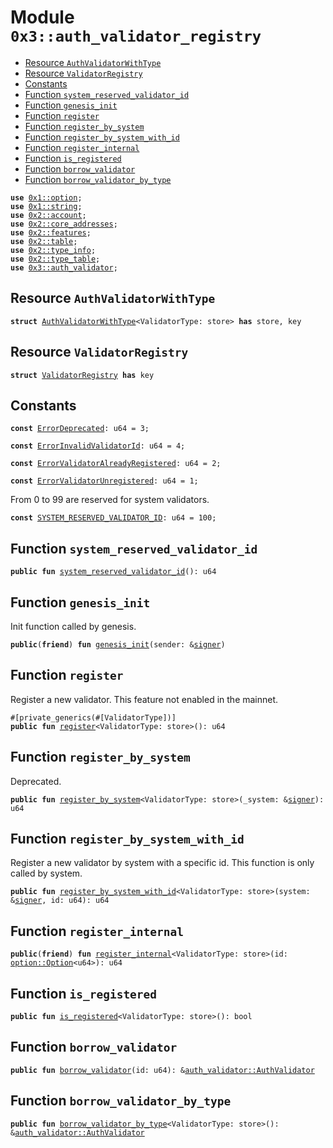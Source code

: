 
<a name="0x3_auth_validator_registry"></a>

# Module `0x3::auth_validator_registry`



-  [Resource `AuthValidatorWithType`](#0x3_auth_validator_registry_AuthValidatorWithType)
-  [Resource `ValidatorRegistry`](#0x3_auth_validator_registry_ValidatorRegistry)
-  [Constants](#@Constants_0)
-  [Function `system_reserved_validator_id`](#0x3_auth_validator_registry_system_reserved_validator_id)
-  [Function `genesis_init`](#0x3_auth_validator_registry_genesis_init)
-  [Function `register`](#0x3_auth_validator_registry_register)
-  [Function `register_by_system`](#0x3_auth_validator_registry_register_by_system)
-  [Function `register_by_system_with_id`](#0x3_auth_validator_registry_register_by_system_with_id)
-  [Function `register_internal`](#0x3_auth_validator_registry_register_internal)
-  [Function `is_registered`](#0x3_auth_validator_registry_is_registered)
-  [Function `borrow_validator`](#0x3_auth_validator_registry_borrow_validator)
-  [Function `borrow_validator_by_type`](#0x3_auth_validator_registry_borrow_validator_by_type)


<pre><code><b>use</b> <a href="">0x1::option</a>;
<b>use</b> <a href="">0x1::string</a>;
<b>use</b> <a href="">0x2::account</a>;
<b>use</b> <a href="">0x2::core_addresses</a>;
<b>use</b> <a href="">0x2::features</a>;
<b>use</b> <a href="">0x2::table</a>;
<b>use</b> <a href="">0x2::type_info</a>;
<b>use</b> <a href="">0x2::type_table</a>;
<b>use</b> <a href="auth_validator.md#0x3_auth_validator">0x3::auth_validator</a>;
</code></pre>



<a name="0x3_auth_validator_registry_AuthValidatorWithType"></a>

## Resource `AuthValidatorWithType`



<pre><code><b>struct</b> <a href="auth_validator_registry.md#0x3_auth_validator_registry_AuthValidatorWithType">AuthValidatorWithType</a>&lt;ValidatorType: store&gt; <b>has</b> store, key
</code></pre>



<a name="0x3_auth_validator_registry_ValidatorRegistry"></a>

## Resource `ValidatorRegistry`



<pre><code><b>struct</b> <a href="auth_validator_registry.md#0x3_auth_validator_registry_ValidatorRegistry">ValidatorRegistry</a> <b>has</b> key
</code></pre>



<a name="@Constants_0"></a>

## Constants


<a name="0x3_auth_validator_registry_ErrorDeprecated"></a>



<pre><code><b>const</b> <a href="auth_validator_registry.md#0x3_auth_validator_registry_ErrorDeprecated">ErrorDeprecated</a>: u64 = 3;
</code></pre>



<a name="0x3_auth_validator_registry_ErrorInvalidValidatorId"></a>



<pre><code><b>const</b> <a href="auth_validator_registry.md#0x3_auth_validator_registry_ErrorInvalidValidatorId">ErrorInvalidValidatorId</a>: u64 = 4;
</code></pre>



<a name="0x3_auth_validator_registry_ErrorValidatorAlreadyRegistered"></a>



<pre><code><b>const</b> <a href="auth_validator_registry.md#0x3_auth_validator_registry_ErrorValidatorAlreadyRegistered">ErrorValidatorAlreadyRegistered</a>: u64 = 2;
</code></pre>



<a name="0x3_auth_validator_registry_ErrorValidatorUnregistered"></a>



<pre><code><b>const</b> <a href="auth_validator_registry.md#0x3_auth_validator_registry_ErrorValidatorUnregistered">ErrorValidatorUnregistered</a>: u64 = 1;
</code></pre>



<a name="0x3_auth_validator_registry_SYSTEM_RESERVED_VALIDATOR_ID"></a>

From 0 to 99 are reserved for system validators.


<pre><code><b>const</b> <a href="auth_validator_registry.md#0x3_auth_validator_registry_SYSTEM_RESERVED_VALIDATOR_ID">SYSTEM_RESERVED_VALIDATOR_ID</a>: u64 = 100;
</code></pre>



<a name="0x3_auth_validator_registry_system_reserved_validator_id"></a>

## Function `system_reserved_validator_id`



<pre><code><b>public</b> <b>fun</b> <a href="auth_validator_registry.md#0x3_auth_validator_registry_system_reserved_validator_id">system_reserved_validator_id</a>(): u64
</code></pre>



<a name="0x3_auth_validator_registry_genesis_init"></a>

## Function `genesis_init`

Init function called by genesis.


<pre><code><b>public</b>(<b>friend</b>) <b>fun</b> <a href="auth_validator_registry.md#0x3_auth_validator_registry_genesis_init">genesis_init</a>(sender: &<a href="">signer</a>)
</code></pre>



<a name="0x3_auth_validator_registry_register"></a>

## Function `register`

Register a new validator. This feature not enabled in the mainnet.


<pre><code>#[private_generics(#[ValidatorType])]
<b>public</b> <b>fun</b> <a href="auth_validator_registry.md#0x3_auth_validator_registry_register">register</a>&lt;ValidatorType: store&gt;(): u64
</code></pre>



<a name="0x3_auth_validator_registry_register_by_system"></a>

## Function `register_by_system`

Deprecated.


<pre><code><b>public</b> <b>fun</b> <a href="auth_validator_registry.md#0x3_auth_validator_registry_register_by_system">register_by_system</a>&lt;ValidatorType: store&gt;(_system: &<a href="">signer</a>): u64
</code></pre>



<a name="0x3_auth_validator_registry_register_by_system_with_id"></a>

## Function `register_by_system_with_id`

Register a new validator by system with a specific id. This function is only called by system.


<pre><code><b>public</b> <b>fun</b> <a href="auth_validator_registry.md#0x3_auth_validator_registry_register_by_system_with_id">register_by_system_with_id</a>&lt;ValidatorType: store&gt;(system: &<a href="">signer</a>, id: u64): u64
</code></pre>



<a name="0x3_auth_validator_registry_register_internal"></a>

## Function `register_internal`



<pre><code><b>public</b>(<b>friend</b>) <b>fun</b> <a href="auth_validator_registry.md#0x3_auth_validator_registry_register_internal">register_internal</a>&lt;ValidatorType: store&gt;(id: <a href="_Option">option::Option</a>&lt;u64&gt;): u64
</code></pre>



<a name="0x3_auth_validator_registry_is_registered"></a>

## Function `is_registered`



<pre><code><b>public</b> <b>fun</b> <a href="auth_validator_registry.md#0x3_auth_validator_registry_is_registered">is_registered</a>&lt;ValidatorType: store&gt;(): bool
</code></pre>



<a name="0x3_auth_validator_registry_borrow_validator"></a>

## Function `borrow_validator`



<pre><code><b>public</b> <b>fun</b> <a href="auth_validator_registry.md#0x3_auth_validator_registry_borrow_validator">borrow_validator</a>(id: u64): &<a href="auth_validator.md#0x3_auth_validator_AuthValidator">auth_validator::AuthValidator</a>
</code></pre>



<a name="0x3_auth_validator_registry_borrow_validator_by_type"></a>

## Function `borrow_validator_by_type`



<pre><code><b>public</b> <b>fun</b> <a href="auth_validator_registry.md#0x3_auth_validator_registry_borrow_validator_by_type">borrow_validator_by_type</a>&lt;ValidatorType: store&gt;(): &<a href="auth_validator.md#0x3_auth_validator_AuthValidator">auth_validator::AuthValidator</a>
</code></pre>
